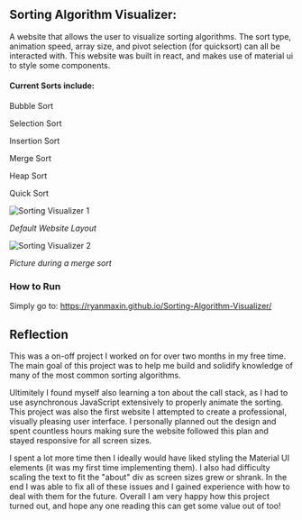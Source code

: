 ## Sorting Algorithm Visualizer:

A website that allows the user to visualize sorting algorithms. The sort type, animation speed, array size, and pivot selection (for quicksort) can all be interacted with. This website was built in react, and makes use of material ui to style some components.

#### Current Sorts include:

Bubble Sort

Selection Sort

Insertion Sort

Merge Sort

Heap Sort

Quick Sort

![Sorting Visualizer 1](https://user-images.githubusercontent.com/90675771/167058861-ea13e568-8557-4e02-bad5-f998004cfd43.png)

*Default Website Layout*

![Sorting Visualizer 2](https://user-images.githubusercontent.com/90675771/167058865-ad322867-1a44-48d5-b880-056461d9680e.png)

*Picture during a merge sort*

### How to Run

Simply go to: https://ryanmaxin.github.io/Sorting-Algorithm-Visualizer/

## Reflection

This was a on-off project I worked on for over two months in my free time. The main goal of this project was to help me build and solidify knowledge of many of the most common sorting algorithms.

Ultimitely I found myself also learning a ton about the call stack, as I had to use asynchronous JavaScript extensively to properly animate the sorting. This project was also the first website I attempted to create a professional, visually pleasing user interface. I personally planned out the design and spent countless hours making sure the website followed this plan and stayed responsive for all screen sizes. 

I spent a lot more time then I ideally would have liked styling the Material UI elements (it was my first time implementing them). I also had difficulty scaling the text to fit the "about" div as screen sizes grew or shrank. In the end I was able to fix all of these issues and I gained experience with how to deal with them for the future. Overall I am very happy how this project turned out, and hope any one reading this can get some value out of too!
